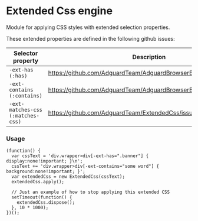 # Extended Css engine

Module for applying CSS styles with extended selection properties.

These extended properties are defined in the following github issues:

Selector property | Description
--- | ---
`-ext-has (:has)` | https://github.com/AdguardTeam/AdguardBrowserExtension/issues/321
`-ext-contains (:contains)` | https://github.com/AdguardTeam/AdguardBrowserExtension/issues/322
`-ext-matches-css (:matches-css)` | https://github.com/AdguardTeam/ExtendedCss/issues/7

### Usage
```
(function() {
  var cssText = 'div.wrapper>div[-ext-has=".banner"] { display:none!important; }\n';
  cssText += 'div.wrapper>div[-ext-contains="some word"] { background:none!important; }';
  var extendedCss = new ExtendedCss(cssText);
  extendedCss.apply();
  
  // Just an example of how to stop applying this extended CSS
  setTimeout(function() {
    extendedCss.dispose();
  }, 10 * 1000);
})();
```
